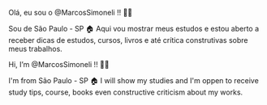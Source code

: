 Olá, eu sou o @MarcosSimoneli !! 👋👋

Sou de São Paulo - SP 🏠 Aqui vou mostrar meus estudos e estou aberto a receber dicas de estudos, cursos, livros  e até crítica construtivas sobre meus trabalhos.



Hi, I’m @MarcosSimoneli !! 👋👋

I'm from São Paulo - SP 🏠 I will show my studies and I'm oppen to receive study tips, course, books even constructive criticism about my works.


